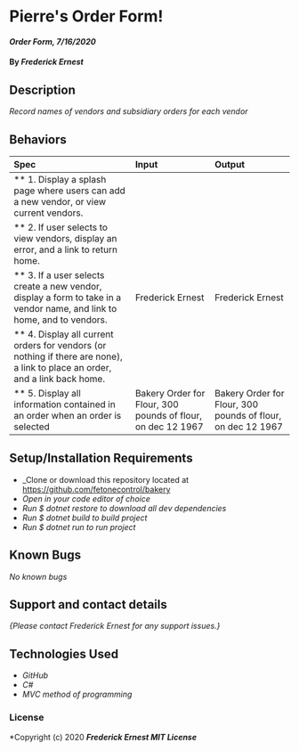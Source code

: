 # Pierre's Order Form!

#### _Order Form, 7/16/2020_

#### By _**Frederick Ernest**_

## Description

_Record names of vendors and subsidiary orders for each vendor_

## Behaviors

| Spec | Input | Output |
| :-------------      | :------------- | :------------- |
| ** 1. Display a splash page where users can add a new vendor, or view current vendors. |
| ** 2. If user selects to view vendors, display an error, and a link to return home. |
| ** 3. If a user selects create a new vendor, display a form to take in a vendor name, and link to home, and to vendors. | Frederick Ernest | Frederick Ernest|
| ** 4. Display all current orders for vendors (or nothing if there are none), a link to place an order, and a link back home. |
| ** 5. Display all information contained in an order when an order is selected | Bakery Order for Flour, 300 pounds of flour, on dec 12 1967 | Bakery Order for Flour, 300 pounds of flour, on dec 12 1967 |

## Setup/Installation Requirements

* _Clone or download this repository located at https://github.com/fetonecontrol/bakery
* _Open in your code editor of choice_
* _Run $ dotnet restore to download all dev dependencies_
* _Run $ dotnet build to build project_
* _Run $ dotnet run to run project_

## Known Bugs

_No known bugs_

## Support and contact details

_{Please contact Frederick Ernest for any support issues.}_

## Technologies Used

* _GitHub_
* _C#_
* _MVC method of programming_

### License

*Copyright (c) 2020 **_Frederick Ernest MIT License_**